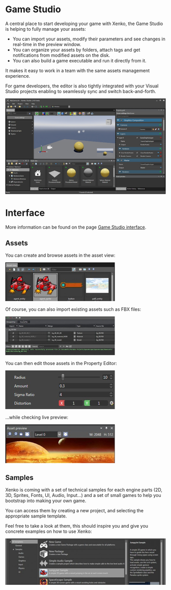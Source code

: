 # Game Studio

A central place to start developing your game with Xenko, the Game Studio is helping to fully manage your assets:

- You can import your assets, modify their parameters and see changes in real-time in the preview window.
- You can organize your assets by folders, attach tags and get notifications from modified assets on the disk.
- You can also build a game executable and run it directly from it.

It makes it easy to work in a team with the same assets management experience.

For game developers, the editor is also tightly integrated with your Visual Studio projects enabling to seamlessly sync and switch back-and-forth.

![media/Editor.jpg](media/Editor.jpg) 

# Interface

More information can be found on the page [Game Studio interface](../getting-started/game-studio.md).

## Assets

You can create and browse assets in the asset view:

![media/Editor2_assetview_thumb.jpg](media/Editor2_assetview_thumb.jpg) 

Of course, you can also import existing assets such as FBX files:

![media/EditorImportAssets_explorer_thumb.jpg](media/EditorImportAssets_explorer_thumb.jpg) 

You can then edit those assets in the Property Editor:

![media/EditorProperties_props_thumb.jpg](media/EditorProperties_props_thumb.jpg) 

...while checking live preview:

![media/EditorProperties_preview_thumb.jpg](media/EditorProperties_preview_thumb.jpg) 

## Samples

Xenko is coming with a set of technical samples for each engine parts (2D, 3D, Sprites, Fonts, UI, Audio, Input...) and a set of small games to help you bootstrap into making your own game.

You can access them by creating a new project, and selecting the appropriate sample template. 

Feel free to take a look at them, this should inspire you and give you concrete examples on how to use Xenko:

![media/EditorNewSamples_thumb.jpg](media/EditorNewSamples_thumb.jpg) 

